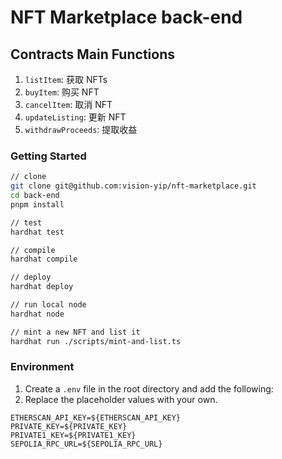 # NFT Marketplace back-end

## Contracts Main Functions

1. `listItem`: 获取 NFTs
2. `buyItem`: 购买 NFT
3. `cancelItem`: 取消 NFT
4. `updateListing`: 更新 NFT
5. `withdrawProceeds`: 提取收益

### Getting Started

```bash
// clone
git clone git@github.com:vision-yip/nft-marketplace.git
cd back-end
pnpm install

// test
hardhat test

// compile
hardhat compile

// deploy
hardhat deploy

// run local node
hardhat node

// mint a new NFT and list it
hardhat run ./scripts/mint-and-list.ts

```

### Environment

1. Create a `.env` file in the root directory and add the following:
2. Replace the placeholder values with your own.

```
ETHERSCAN_API_KEY=${ETHERSCAN_API_KEY}
PRIVATE_KEY=${PRIVATE_KEY}
PRIVATE1_KEY=${PRIVATE1_KEY}
SEPOLIA_RPC_URL=${SEPOLIA_RPC_URL}
```
